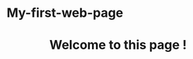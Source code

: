# My-first-web-page
<html>
<head>
<title>hello</title>
<body>
  <p>
    <h1>
    <center>Welcome to this page !</center>
    </h1>
  </p>
  </body>
  <body>
  <style>
  <bg-color="fff">
  <font color="red">
  </style>
  </body>
  </html>
